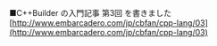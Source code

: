 ■C++Builder の入門記事 第3回 を書きました
    [http://www.embarcadero.com/jp/cbfan/cpp-lang/03](http://www.embarcadero.com/jp/cbfan/cpp-lang/03)
